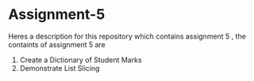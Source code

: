 # Assignment-5
Heres a description for this repository which contains assignment 5 , the containts of assignment 5 are
1. Create a Dictionary of Student Marks
2. Demonstrate List Slicing 
